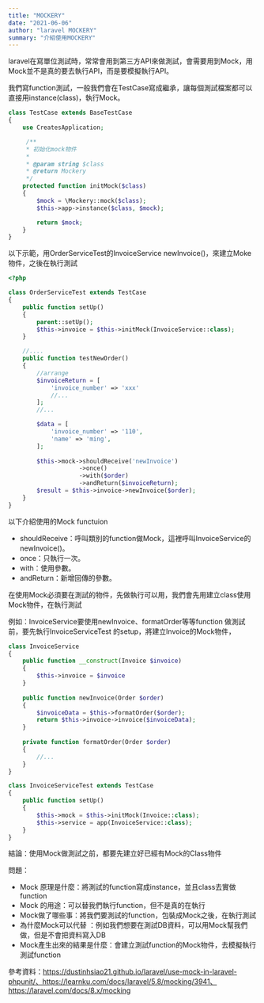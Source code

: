 ```yaml
---
title: "MOCKERY"
date: "2021-06-06"
author: "laravel MOCKERY"
summary: "介紹使用MOCKERY"
---
```




laravel在寫單位測試時，常常會用到第三方API來做測試，會需要用到Mock，用Mock並不是真的要去執行API，而是要模擬執行API。

我們寫function測試，一般我們會在TestCase寫成繼承，讓每個測試檔案都可以直接用instance(class)，執行Mock。

```php
class TestCase extends BaseTestCase
{
    use CreatesApplication;

     /**
     * 初始化mock物件
     *
     * @param string $class
     * @return Mockery
     */
    protected function initMock($class)
    {
        $mock = \Mockery::mock($class);
        $this->app->instance($class, $mock);

        return $mock;
    }
}
```

以下示範，用OrderServiceTest的InvoiceService newInvoice()，來建立Moke物件，之後在執行測試

```php
<?php

class OrderServiceTest extends TestCase
{
    public function setUp()
    {
        parent::setUp();
        $this->invoice = $this->initMock(InvoiceService::class);
    }

	//....
    public function testNewOrder()
    {
        //arrange
        $invoiceReturn = [
            'invoice_number' => 'xxx'
            //...
        ];
        //...

        $data = [
            'invoice_number' => '110',
            'name' => 'ming',
        ];
            
        $this->mock->shouldReceive('newInvoice')
            		->once()
            		->with($order)
            		->andReturn($invoiceReturn);
        $result = $this->invoice->newInvoice($order);
    }
}
```

以下介紹使用的Mock functuion

- shouldReceive：呼叫類別的function做Mock，這裡呼叫InvoiceService的newInvoice()。
- once：只執行一次。
- with：使用參數。
- andReturn：新增回傳的參數。

在使用Mock必須要在測試的物件，先做執行可以用，我們會先用建立class使用Mock物件，在執行測試

例如：InvoiceService要使用newInvoice、formatOrder等等function 做測試前，要先執行InvoiceServiceTest 的setup，將建立Invoice的Mock物件，

```php
class InvoiceService
{
	public function __construct(Invoice $invoice)
    {
        $this->invoice = $invoice
    }
    
    public function newInvoice(Order $order)
    {
        $invoiceData = $this->formatOrder($order);
        return $this->invoice->invoice($invoiceData);
    }
    
    private function formatOrder(Order $order)
    {
        //...
    }
}
```

```php
class InvoiceServiceTest extends TestCase
{
    public function setUp()
    {
        $this->mock = $this->initMock(Invoice::class);
        $this->service = app(InvoiceService::class);
    }
}
```

結論：使用Mock做測試之前，都要先建立好已經有Mock的Class物件

問題：

- Mock 原理是什麼：將測試的function寫成instance，並且class去實做function
- Mock 的用途：可以替我們執行function，但不是真的在執行
- Mock做了哪些事：將我們要測試的function，包裝成Mock之後，在執行測試
- 為什麼Mock可以代替 ：例如我們想要在測試DB資料，可以用Mock幫我們做，但是不會把資料寫入DB
- Mock產生出來的結果是什麼：會建立測試function的Mock物件，去模擬執行測試function



參考資料：https://dustinhsiao21.github.io/laravel/use-mock-in-laravel-phpunit/、https://learnku.com/docs/laravel/5.8/mocking/3941、https://laravel.com/docs/8.x/mocking







